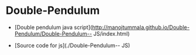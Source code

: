 # Double-Pendulum

- [Double pendulum java script](http://manojtummala.github.io/Double-Pendulum/Double-Pendulum-- JS/index.html)

- [Source code for js](./Double-Pendulum-- JS)

